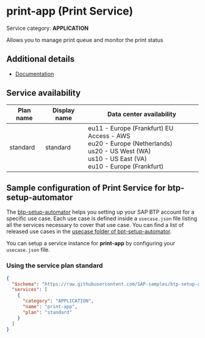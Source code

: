 # **print-app** (Print Service)

Service category: **APPLICATION**

Allows you to manage print queue and monitor the print status

## Additional details

- [Documentation](https://help.sap.com/viewer/product/SCP_PRINT_SERVICE/SHIP/en-US)

## Service availability

| Plan name | Display name | Data center availability  |
|------|----------------|---------------------------|
|  standard  |  standard  | eu11 - Europe (Frankfurt) EU Access - AWS<br> eu20 - Europe (Netherlands)<br> us20 - US West (WA)<br> us10 - US East (VA)<br> eu10 - Europe (Frankfurt)  |

## Sample configuration of **Print Service** for btp-setup-automator

The [btp-setup-automator](https://github.com/SAP-samples/btp-setup-automator) helps you setting up your SAP BTP account for a specific use case. Each use case is defined inside a `usecase.json` file listing all the services necessary to cover that use case. You can find a list of released use cases in the [usecase folder of bpt-setup-automator](https://github.com/SAP-samples/btp-setup-automator/tree/main/usecases).

You can setup a service instance for **print-app** by configuring your `usecase.json` file.

### Using the service plan **standard**

```json
{
  "$schema": "https://raw.githubusercontent.com/SAP-samples/btp-setup-automator/main/libs/btpsa-usecase.json",
  "services": [
    {
      "category": "APPLICATION",
      "name": "print-app",
      "plan": "standard"
    }
  ]
}
```
